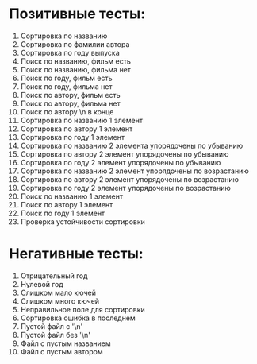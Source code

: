 # Позитивные тесты:
1.  Сортировка по названию
2.  Сортировка по фамилии автора
3.  Сортировка по году выпуска
4.  Поиск по названию, фильм есть
5.  Поиск по названию, фильма нет
6.  Поиск по году, фильм есть
7.  Поиск по году, фильма нет
8.  Поиск по автору, фильм есть
9.  Поиск по автору, фильма нет
10. Поиск по автору \n в конце
11. Сортировка по названию 1 элемент
12. Сортировка по автору 1 элемент
13. Сортировка по году 1 элемент
14. Сортировка по названию 2 элемента упорядочены по убыванию
15. Сортировка по автору 2 элемент упорядочены по убыванию
16. Сортировка по году 2 элемент упорядочены по убыванию
17. Сортировка по названию 2 элемент упорядочены по возрастанию
18. Сортировка по автору 2 элемент упорядочены по возрастанию
19. Сортировка по году 2 элемент упорядочены по возрастанию
20. Поиск по названию 1 элемент
21. Поиск по автору 1 элемент
22. Поиск по году 1 элемент
23. Проверка устойчивости сортировки
# Негативные тесты:
1.  Отрицательный год
2.  Нулевой год
3.  Слишком мало кючей
4.  Слишком много кючей
5.  Неправильное поле  для сортировки
6. Сортировка ошибка в последнем
7. Пустой файл с '\n'
8. Пустой файл без '\n'
9. Файл с пустым названием
10. Файл с пустым автором
